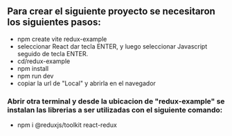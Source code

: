 ## Para crear el siguiente proyecto se necesitaron los siguientes pasos:
- npm create vite redux-example
- seleccionar React dar tecla ENTER, y luego seleccionar Javascript seguido de tecla ENTER.
- cd/redux-example
- npm install
- npm run dev
- copiar la url de "Local" y abrirla en el navegador

### Abrir otra terminal y desde la ubicacion de "redux-example" se instalan las librerias a ser utilizadas con el siguiente comando:
- npm i @reduxjs/toolkit react-redux